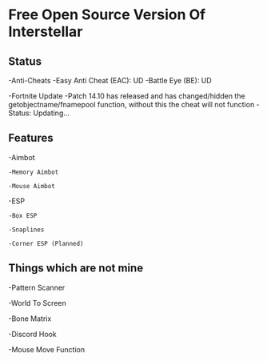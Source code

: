 #  Free Open Source Version Of Interstellar

## Status

-Anti-Cheats
    -Easy Anti Cheat (EAC): UD
    -Battle Eye (BE): UD
    
-Fortnite Update 
    -Patch 14.10 has released and has changed/hidden the getobjectname/fnamepool function, without this the cheat will not function
    -Status: Updating...

## Features

-Aimbot

    -Memory Aimbot
  
    -Mouse Aimbot
  
-ESP

    -Box ESP
  
    -Snaplines
  
    -Corner ESP (Planned)
 
 


## Things which are not mine

-Pattern Scanner

-World To Screen

-Bone Matrix

-Discord Hook

-Mouse Move Function
